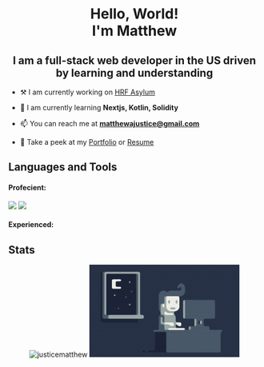 <h1 align="center">Hello, World!<br>I'm Matthew</h1>
<h2 align="center">I am a full-stack web developer in the US driven by learning and understanding</h2>

- ⚒ I am currently working on [HRF Asylum](https://github.com/Lambda-School-Labs/human-rights-first-asylum-fe-a)

- 🌱 I am currently learning **Nextjs, Kotlin, Solidity**

- 📫 You can reach me at **matthewajustice@gmail.com**

- 👀 Take a peek at my [Portfolio](https://justice-portfolio.vercel.app/) or [Resume](https://docs.google.com/document/d/1XSTyd6zWcjnw9IMolWHHrZOU9A4LkUAu6DNpRCtfxvA/edit?usp=sharing)

<h2 align="left">Languages and Tools</h2>
<h4 align="left">Profecient:</h4>
<img src="https://img.shields.io/badge/HTML-404040?style=for-the-badge&logo=html5" style="white-space: nowrap;">
<img src="https://img.shields.io/badge/JavaScript-404040?style=for-the-badge&logo=javascript" style="white-space: nowrap;"> 
  
<h4 align="left">Experienced:</h4>

<h2 align="left">Stats</h2>

<p align="center">
<img src="https://github-readme-stats.vercel.app/api?username=justicematthew&show_icons=true&locale=en&&theme=nord&&layout=compact" alt="justicematthew" />
<img alt="Night Coding" src="https://raw.githubusercontent.com/AVS1508/AVS1508/master/assets/Night-Coding.gif"/>
</p>
